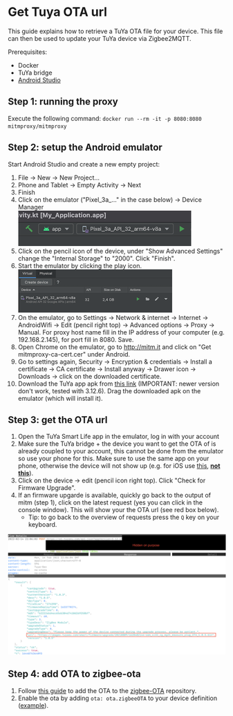 
# Get Tuya OTA url
This guide explains how to retrieve a TuYa OTA file for your device. This file can then be used to update your TuYa device via Zigbee2MQTT.

Prerequisites:
- Docker
- TuYa bridge
- [Android Studio](https://developer.android.com/studio)

## Step 1: running the proxy
Execute the following command: `docker run --rm -it -p 8080:8080 mitmproxy/mitmproxy`

## Step 2: setup the Android emulator
Start Android Studio and create a new empty project:
1. File -> New -> New Project...
1. Phone and Tablet -> Empty Activity -> Next
1. Finish
1. Click on the emulator ("Pixel_3a_..." in the case below) -> Device Manager <br/> ![](../../images/android_studio_run.png)
1. Click on the pencil icon of the device, under "Show Advanced Settings" change the "Internal Storage" to "2000". Click "Finish".
1. Start the emulator by clicking the play icon. <br/> ![](../../images/android_studio_adv.png)
1. On the emulator, go to Settings -> Network & internet -> Internet -> AndroidWifi -> Edit (pencil right top) -> Advanced options -> Proxy -> Manual. For proxy host name fill in the IP address of your computer (e.g. 192.168.2.145), for port fill in 8080. Save.
1. Open Chrome on the emulator, go to http://mitm.it and click on "Get mitmproxy-ca-cert.cer" under Android.
1. Go to settings again, Security -> Encryption & credentials -> Install a certificate -> CA certificate -> Install anyway -> Drawer icon -> Downloads -> click on the downloaded certificate.
1. Download the TuYa app apk from [this link](https://aapks.com/download.php?dl=48267761) (IMPORTANT: newer version don't work, tested with 3.12.6). Drag the downloaded apk on the emulator (which will install it).

## Step 3: get the OTA url
1. Open the TuYa Smart Life app in the emulator, log in with your account
1. Make sure the TuYa bridge + the device you want to get the OTA of is already coupled to your account, this cannot be done from the emulator so use your phone for this. Make sure to use the same app on your phone, otherwise the device will not show up (e.g. for iOS use [this](https://apps.apple.com/nl/app/smart-life-smart-living/id1115101477), [**not this**](https://apps.apple.com/nl/app/tuya-smart/id1034649547)).
1. Click on the device -> edit (pencil icon right top). Click "Check for Firmware Upgrade".
1. If an firmware upgarde is available, quickly go back to the output of mitm (step 1), click on the latest request (yes you can click in the console window). This will show your the OTA url (see red box below).
    - Tip: to go back to the overview of requests press the `Q` key on your keyboard.

![](../../images/tuya_ota.png)

## Step 4: add OTA to zigbee-ota
1. Follow [this guide](https://github.com/koenkk/zigbee-ota#adding-new-and-updating-existing-ota-files) to add the OTA to the [zigbee-OTA](https://github.com/koenkk/zigbee-ota) repository. 
1. Enable the ota by adding `ota: ota.zigbeeOTA` to your device definition ([example](https://github.com/Koenkk/zigbee-herdsman-converters/blob/3e45f8f13b419ea8ce33fb3d30b11f5ac1bdec08/devices/tuya.js#L1172)).